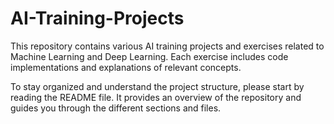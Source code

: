 # AI-Training-Projects
This repository contains various AI training projects and exercises related to Machine Learning and Deep Learning. Each exercise includes code implementations and explanations of relevant concepts.

To stay organized and understand the project structure, please start by reading the README file. It provides an overview of the repository and guides you through the different sections and files.
